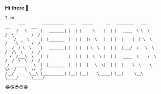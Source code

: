 ### Hi there 👋

```
I am
      ___        __________   __   _____      __   ________   ___          __          ___
     /   \      |   _______| |  | |     \    |  | |   ____  \ \  \        /  \        /  /
    /  _  \     |  |_______  |  | |  |\  \   |  | |  |    |  | \  \      /    \      /  /
   /  / \  \    |   _______| |  | |  | \  \  |  | |  |___/  /   \  \    /  /\  \    /  /
  /  /___\  \   |  |         |  | |  |  \  \ |  | |   ____  \    \  \  /  /  \  \  /  /
 /  _______  \  |  |_______  |  | |  |   \  \|  | |  |    \  \    \  \/  /    \  \/  /
/__/       \__\ |__________| |__| |__|    \_____| |__|     \__\    \____/      \____/
```

😂😘😍😊😁

<!--
**aeinrw/aeinrw** is a ✨ _special_ ✨ repository because its `README.md` (this file) appears on your GitHub profile.

Here are some ideas to get you started:

- 🔭 I’m currently working on ...
- 🌱 I’m currently learning ...
- 👯 I’m looking to collaborate on ...
- 🤔 I’m looking for help with ...
- 💬 Ask me about ...
- 📫 How to reach me: ...
- 😄 Pronouns: ...
- ⚡ Fun fact: ...
-->
